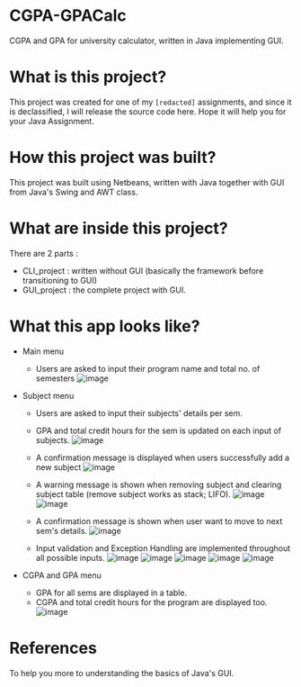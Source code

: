 # CGPA-GPACalc
CGPA and GPA for university calculator, written in Java implementing GUI.

# What is this project?
This project was created for one of my `[redacted]` assignments, and since it is declassified, I will release the source code here. Hope it will help you for your Java Assignment.

# How this project was built?
This project was built using Netbeans, written with Java together with GUI from Java's Swing and AWT class.

# What are inside this project?
There are 2 parts :
- CLI_project : written without GUI (basically the framework before transitioning to GUI)
- GUI_project : the complete project with GUI.

# What this app looks like?
- Main menu
  - Users are asked to input their program name and total no. of semesters
  ![image](https://user-images.githubusercontent.com/91692409/204714791-60473f84-85df-4eac-b724-7ccb48f3171b.png)

- Subject menu
  - Users are asked to input their subjects' details per sem.
  - GPA and total credit hours for the sem is updated on each input of subjects.
  ![image](https://user-images.githubusercontent.com/91692409/204714982-8f0baa78-a384-4476-a8e4-2c36849da78a.png)

  - A confirmation message is displayed when users successfully add a new subject
  ![image](https://user-images.githubusercontent.com/91692409/204715625-b9443a37-3080-4267-94e9-ca34120f01ac.png)

  - A warning message is shown when removing subject and clearing subject table (remove subject works as stack; LIFO).
  ![image](https://user-images.githubusercontent.com/91692409/204715975-6c9421c1-f4a3-4e30-9569-7d5bdb77c966.png)
  ![image](https://user-images.githubusercontent.com/91692409/204716036-2399e994-7978-4a83-afbf-3345038c9b33.png)

  - A confirmation message is shown when user want to move to next sem's details.
  ![image](https://user-images.githubusercontent.com/91692409/204716133-02956ee8-8ed8-4af1-8f78-5d06611ca8c3.png)

  - Input validation and Exception Handling are implemented throughout all possible inputs.
  ![image](https://user-images.githubusercontent.com/91692409/204716780-e9cce1bb-f673-4ded-805e-a5337e91fe91.png)
  ![image](https://user-images.githubusercontent.com/91692409/204716809-19b2a24c-a0f3-4db2-86fd-3fdce9ec9158.png)
  ![image](https://user-images.githubusercontent.com/91692409/204715489-2bdb8463-2dcd-4c90-b5a0-703ef2c306e4.png)
  ![image](https://user-images.githubusercontent.com/91692409/204715526-9cea7c5e-044f-48b3-86fb-f916632b3ff2.png)
  ![image](https://user-images.githubusercontent.com/91692409/204715561-3fb8abfb-7a49-42fa-b206-3141d33bbbea.png)

- CGPA and GPA menu
  - GPA for all sems are displayed in a table.
  - CGPA and total credit hours for the program are displayed too.
  ![image](https://user-images.githubusercontent.com/91692409/204716634-7414e08a-a28b-4436-9937-9d2742f736cd.png)

# References
To help you more to understanding the basics of Java's GUI.
